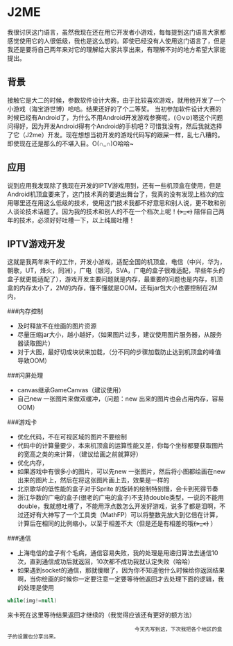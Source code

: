 # J2ME
我很讨厌这门语言，虽然我现在还在用它开发者小游戏，每每提到这门语言大家都感觉使用它的人很低级，我也是这么想的。即使已经没有人使用这门语言了，但是我还是要将自己两年来对它的理解给大家共享出来，有理解不对的地方希望大家能提出。

## 背景
接触它是大二的时候，参数软件设计大赛，由于比较喜欢游戏，就用他开发了一个小游戏（海宝游世博）哈哈。结果还好的了个二等奖。
当初参加软件设计大赛的时候已经有Android了，为什么不用Android开发游戏参赛呢，(⊙v⊙)嗯这个问题问得好，因为开发Android得有个Android的手机吧？可惜我没有，然后我就选择了它（J2me）开发。现在想想当初开发的游戏代码写的跟屎一样，乱七八糟的。即使现在还是那么的不堪入目。O(∩_∩)O哈哈~

## 应用
说到应用我发现除了我现在开发的IPTV游戏用到，还有一些机顶盒在使用，但是Android机顶盒要来了，这门技术真的要退出舞台了，我真的没有发现上档次的应用哪里还在用这么低级的技术，使用这门技术我都不好意思和别人说，更不敢和别人谈论技术话题了。因为我的技术和别人的不在一个档次上呢！~~~~(>_<)~~~~ 陪伴自己两年的技术，必须好好吐槽一下，以上纯属吐槽！

## IPTV游戏开发
这就是我两年来干的工作，开发小游戏，适配全国的机顶盒，电信（中兴，华为，朝歌，UT，烽火，同洲），广电（银河，SVA，广电的盒子很难适配，早些年头的盒子就更能适配了），游戏开发主要问题就是内存，最重要的问题也是内存，机顶盒的内存太小了，2M的内存，懂不懂就是OOM，还有jar包大小也要控制在2M内，

###内存控制
* 及时释放不在绘画的图片资源<br/>
* 尽量压缩jar大小，越小越好，（如果图片过多，建议使用图片服务器，从服务器读取图片）<br/>
* 对于大图，最好切成块状来加载，（分不同的步骤加载防止达到机顶盒的峰值导致OOM）

###闪屏处理
* canvas继承GameCanvas（建议使用）<br/>
* 自己new 一张图片来做双缓冲，（问题：new 出来的图片也会占用内存，容易OOM）

###游戏卡
* 优化代码，不在可视区域的图片不要绘制<br/>
* 代码中的计算量要少，本来机顶盒的运算性能又差，你每个坐标都要获取图片的宽高之类的来计算，（建议绘画之前就算好）<br/>
* 优化内存，<br/>
* 如果游戏中有很多小的图片，可以先new 一张图片，然后将小图都绘画在new出来的图片上，然后在将这张图片画上去，效果是一样的<br/>
* 北京歌华的低性能的盒子对于Sprite 的旋转的绘制特别慢，会卡到死得节奏<br/>
* 浙江华数的广电的盒子(很老的广电的盒子)不支持double类型，一说的不能用double，我就想吐槽了，不能用浮点数怎么开发好游戏，说多了都是泪啊，不过还好有大神写了一个工具类（MathFP）可以将整数先放大到亿倍在计算，计算后在相同的比例缩小，以至于相差不大（但是还是有相差的哦~~~~(>_<)~~~~ ）<br/>

###通信
* 上海电信的盒子有个毛病，通信容易失败，我的处理是用递归算法去通信10次，直到通信成功后就返回，10次都不成功我就认定失败（哈哈）<br/>
* 如果遇到socket的通信，那就傻眼了，因为你不知道他什么时候给你返回结果啊，当你绘画的时候你一定要注意一定要等待他返回才去处理下面的逻辑，我的处理是使用 
```Java 
while(img!=null)
```
来卡死在这里等待结果返回才继续的（我觉得应该还有更好的额方法）

                                             今天先写到这，下次我把各个地区的盒子的设置也分享出来。









